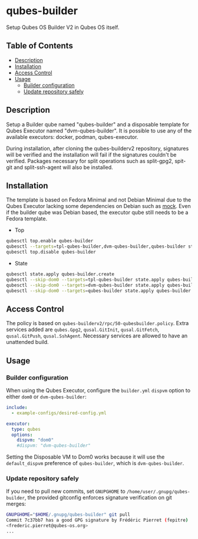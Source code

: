 # qubes-builder

Setup Qubes OS Builder V2 in Qubes OS itself.

## Table of Contents

* [Description](#description)
* [Installation](#installation)
* [Access Control](#access-control)
* [Usage](#usage)
  * [Builder configuration](#builder-configuration)
  * [Update repository safely](#update-repository-safely)

## Description

Setup a Builder qube named "qubes-builder" and a disposable template for Qubes
Executor named "dvm-qubes-builder". It is possible to use any of the available
executors: docker, podman, qubes-executor.

During installation, after cloning the qubes-builderv2 repository, signatures
will be verified and the installation will fail if the signatures couldn't be
verified. Packages necessary for split operations such as split-gpg2, spit-git
and split-ssh-agent will also be installed.

## Installation

The template is based on Fedora Minimal and not Debian Minimal due to the
Qubes Executor lacking some dependencies on Debian such as
[mock](https://bugs.debian.org/cgi-bin/bugreport.cgi?bug=1025460). Even if the
builder qube was Debian based, the executor qube still needs to be a Fedora
template.

- Top
```sh
qubesctl top.enable qubes-builder
qubesctl --targets=tpl-qubes-builder,dvm-qubes-builder,qubes-builder state.apply
qubesctl top.disable qubes-builder
```

- State
<!-- pkg:begin:post-install -->
```sh
qubesctl state.apply qubes-builder.create
qubesctl --skip-dom0 --targets=tpl-qubes-builder state.apply qubes-builder.install
qubesctl --skip-dom0 --targets=dvm-qubes-builder state.apply qubes-builder.configure-qubes-executor
qubesctl --skip-dom0 --targets=qubes-builder state.apply qubes-builder.configure
```
<!-- pkg:end:post-install -->

## Access Control

The policy is based on `qubes-builderv2/rpc/50-qubesbuilder.policy`.
Extra services added are `qubes.Gpg2`, `qusal.GitInit`, `qusal.GitFetch`,
`qusal.GitPush`, `qusal.SshAgent`. Necessary services are allowed to have an
unattended build.

## Usage

### Builder configuration

When using the Qubes Executor, configure the `builder.yml` `dispvm` option to
either `dom0` or `dvm-qubes-builder`:
```yaml
include:
  - example-configs/desired-config.yml

executor:
  type: qubes
  options:
    dispvm: "dom0"
    #dispvm: "dvm-qubes-builder"
```
Setting the Disposable VM  to Dom0 works because it will use the
`default_dispvm` preference of `qubes-builder`, which is `dvm-qubes-builder`.

### Update repository safely

If you need to pull new commits, set `GNUPGHOME` to
`/home/user/.gnupg/qubes-builder`, the provided gitconfig enforces signature
verification on git merges:
```sh
GNUPGHOME="$HOME/.gnupg/qubes-builder" git pull
Commit 7c37bb7 has a good GPG signature by Frédéric Pierret (fepitre)
<frederic.pierret@qubes-os.org>
...
```
